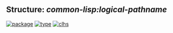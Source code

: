 ## Structure: ***common-lisp:logical-pathname***
[![package](https://img.shields.io/badge/Package-COMMON--LISP-5f9ea0.svg?style=social&colorA=999999)](../) [![type](https://img.shields.io/badge/Type-Structure-5f9ea0.svg?style=social&colorA=999999)](../#structure) [![clhs](https://img.shields.io/badge/CLHS-LOGICAL--PATHNAME-5f9ea0.svg?style=social&colorA=999999)](http://www.lispworks.com/documentation/HyperSpec/Body/a_logica.htm) 
